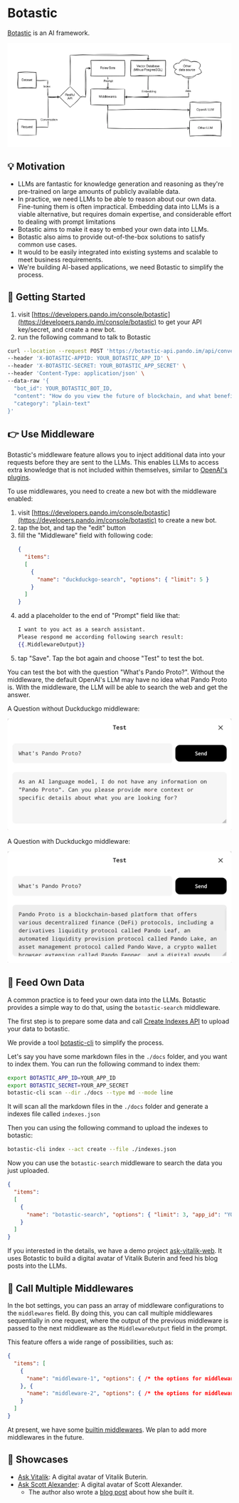 # Botastic

[Botastic](https://github.com/pandodao/botastic) is an AI framework.

![Architecture](assets/botastic-arch.webp)

## 💡 Motivation

- LLMs are fantastic for knowledge generation and reasoning as they're pre-trained on large amounts of publicly available data.
- In practice, we need LLMs to be able to reason about our own data. Fine-tuning them is often impractical. Embedding data into LLMs is a viable alternative, but requires domain expertise, and considerable effort to dealing with prompt limitations
- Botastic aims to make it easy to embed your own data into LLMs.
- Botastic also aims to provide out-of-the-box solutions to satisfy common use cases.
- It would to be easily integrated into existing systems and scalable to meet business requirements.
- We're building AI-based applications, we need Botastic to simplify the process.

## 🏁 Getting Started

1. visit [https://developers.pando.im/console/botastic](https://developers.pando.im/console/botastic) to get your API key/secret, and create a new bot.
2. run the following command to talk to Botastic

```bash
curl --location --request POST 'https://botastic-api.pando.im/api/conversations/oneway' \
--header 'X-BOTASTIC-APPID: YOUR_BOTASTIC_APP_ID' \
--header 'X-BOTASTIC-SECRET: YOUR_BOTASTIC_APP_SECRET' \
--header 'Content-Type: application/json' \
--data-raw '{
  "bot_id": YOUR_BOTASTIC_BOT_ID,
  "content": "How do you view the future of blockchain, and what benefits does it have for human being? Respond as short as possible like a Zen Master.",
  "category": "plain-text"
}'
```

## 👉 Use Middleware

Botastic's middleware feature allows you to inject additional data into your requests before they are sent to the LLMs. This enables LLMs to access extra knowledge that is not included within themselves, similar to [OpenAI's plugins](https://openai.com/blog/chatgpt-plugins).

To use middlewares, you need to create a new bot with the middleware enabled:

1. visit [https://developers.pando.im/console/botastic](https://developers.pando.im/console/botastic) to create a new bot.
2. tap the bot, and tap the "edit" button
3. fill the "Middleware" field with following code:
    ```json
    {
      "items": 
      [
        {
          "name": "duckduckgo-search", "options": { "limit": 5 }
        }
      ]
    }
    ```
4. add a placeholder to the end of "Prompt" field like that:
    ```handlebars
    I want to you act as a search assistant. 
    Please respond me according following search result:
    {{.MiddlewareOutput}}
    ```
5. tap "Save". Tap the bot again and choose "Test" to test the bot.

You can test the bot with the question "What's Pando Proto?". Without the middleware, the default OpenAI's LLM may have no idea what Pando Proto is. With the middleware, the LLM will be able to search the web and get the answer.

A Question without Duckduckgo middleware:

![without middleware](./assets/botastic-test-without-middleware.webp)

A Question with Duckduckgo middleware:

![with middleware](assets/botastic-test-with-middleware.webp)

## 🍲 Feed Own Data

A common practice is to feed your own data into the LLMs. Botastic provides a simple way to do that, using the `botastic-search` middleware.

The first step is to prepare some data and call [Create Indexes API](../references/botastic/api#create-indexes) to upload your data to botastic.

We provide a tool [botastic-cli](https://github.com/pandodao/botastic-cli) to simplify the process. 

Let's say you have some markdown files in the `./docs` folder, and you want to index them. You can run the following command to index them:

```bash
export BOTASTIC_APP_ID=YOUR_APP_ID
export BOTASTIC_SECRET=YOUR_APP_SECRET
botastic-cli scan --dir ./docs --type md --mode line
```

It will scan all the markdown files in the `./docs` folder and generate a indexes file called `indexes.json`

Then you can using the following command to upload the indexes to botastic:

```bash
botastic-cli index --act create --file ./indexes.json
```

Now you can use the `botastic-search` middleware to search the data you just uploaded.

```json
{
  "items": 
  [
    {
      "name": "botastic-search", "options": { "limit": 3, "app_id": "YOUR_APP_ID" }
    }
  ]
}
```

If you interested in the details, we have a demo project [ask-vitalik-web](https://github.com/pandodao/ask-vitalik-web/). It uses Botastic to build a digital avatar of Vitalik Buterin and feed his blog posts into the LLMs.

## 🤝 Call Multiple Middlewares


In the bot settings, you can pass an array of middleware configurations to the `middlewares` field. By doing this, you can call multiple middlewares sequentially in one request, where the output of the previous middleware is passed to the next middleware as the `MiddlewareOutput` field in the prompt.

This feature offers a wide range of possibilities, such as:

```json
{
  "items": [
    {
      "name": "middleware-1", "options": { /* the options for middleware 1... */ }
    }, {
      "name": "middleware-2", "options": { /* the options for middleware 2... */ }
    }
  ]
}
```

At present, we have some [builtin middlewares](../../docs/references/botastic/middleware.md). We plan to add more middlewares in the future.

## 🌟 Showcases

- [Ask Vitalik](https://ask-vitalik.xingchi.dev): A digital avatar of Vitalik Buterin.
- [Ask Scott Alexander](https://ask-scott.pages.dev/): A digital avatar of Scott Alexander.
  - The author also wrote a [blog post](https://fayezheng.hashnode.dev/effortlessly-develop-custom-chatbots-a-code-light-approach) about how she built it.
 